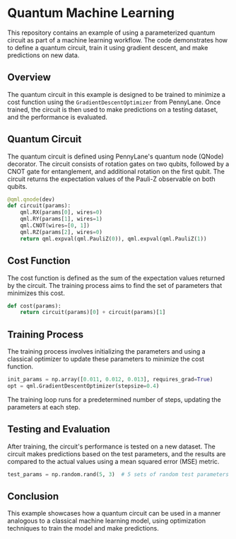 
# Quantum Machine Learning

This repository contains an example of using a parameterized quantum circuit as part of a machine learning workflow. The code demonstrates how to define a quantum circuit, train it using gradient descent, and make predictions on new data.

## Overview

The quantum circuit in this example is designed to be trained to minimize a cost function using the `GradientDescentOptimizer` from PennyLane. Once trained, the circuit is then used to make predictions on a testing dataset, and the performance is evaluated.

## Quantum Circuit

The quantum circuit is defined using PennyLane's quantum node (QNode) decorator. The circuit consists of rotation gates on two qubits, followed by a CNOT gate for entanglement, and additional rotation on the first qubit. The circuit returns the expectation values of the Pauli-Z observable on both qubits.

```python
@qml.qnode(dev)
def circuit(params):
    qml.RX(params[0], wires=0)
    qml.RY(params[1], wires=1)
    qml.CNOT(wires=[0, 1])
    qml.RZ(params[2], wires=0)
    return qml.expval(qml.PauliZ(0)), qml.expval(qml.PauliZ(1))
```

## Cost Function

The cost function is defined as the sum of the expectation values returned by the circuit. The training process aims to find the set of parameters that minimizes this cost.

```python
def cost(params):
    return circuit(params)[0] + circuit(params)[1]
```

## Training Process

The training process involves initializing the parameters and using a classical optimizer to update these parameters to minimize the cost function.

```python
init_params = np.array([0.011, 0.012, 0.013], requires_grad=True)
opt = qml.GradientDescentOptimizer(stepsize=0.4)
```

The training loop runs for a predetermined number of steps, updating the parameters at each step.

## Testing and Evaluation

After training, the circuit's performance is tested on a new dataset. The circuit makes predictions based on the test parameters, and the results are compared to the actual values using a mean squared error (MSE) metric.

```python
test_params = np.random.rand(5, 3)  # 5 sets of random test parameters
```

## Conclusion

This example  showcases how a quantum circuit can be used in a manner analogous to a classical machine learning model, using optimization techniques to train the model and make predictions.
